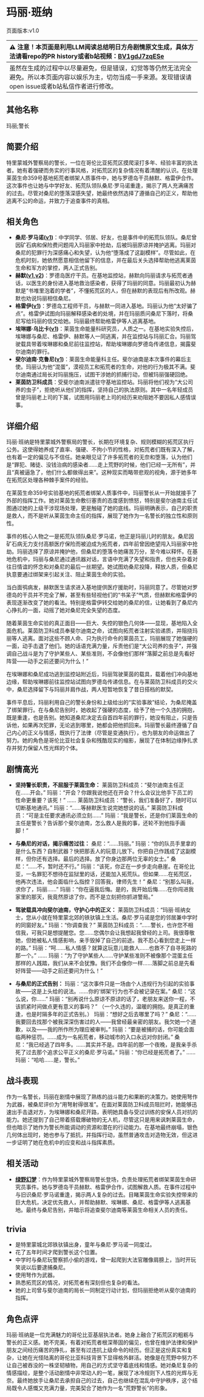 # 玛丽·班纳
页面版本:v1.0
 

| :warning: 注意！本页面是利用LLM阅读总结明日方舟剧情原文生成，具体方法请看repo的PR history或者b站视频：[BV1gdJ7zqESe](https://www.bilibili.com/video/BV1gdJ7zqESe/)         |
|:----------------------------|
| 虽然在生成的过程中以尽量避免，但是错误，幻觉等等仍然无法完全避免。所以本页面内容以娱乐为主，切勿当成一手来源。发现错误请open issue或者b站私信作者进行修改。|



## 其他名称
玛丽;警长
## 简要介绍
特里蒙城外警察局的警长，一位在哥伦比亚拓荒区摸爬滚打多年、经验丰富的执法者。她有着强硬而务实的行事风格，对拓荒区的复杂情况有着清醒的认识。在处理莱茵生命359号基地拓荒者绑架人质事件中，她与罗德岛干员赫默、格雷伊合作。这次事件也让她与中学好友、拓荒队领队桑尼·罗马诺重逢，揭示了两人充满痛苦的过去。尽管对桑尼的堕落深感失望，她最终依然选择了遵循自己的正义，帮助他逃离不公的命运，并致力于追查事件的真相。
## 相关角色
-   **桑尼·罗马诺([v1](extended_char_36ed71.md))**：中学同学、邻居、好友，也是事件中的拓荒队领队。桑尼曾因矿石病和保险费问题闯入玛丽家中抢劫，后被玛丽原谅并掩护逃离。玛丽对桑尼的犯罪行为深感痛心和失望，认为他“堕落成了这副模样”。尽管如此，在危机时刻，她依然愿意相信他留下的信息，并在最后关头选择帮助他逃离莱茵生命和军方的掌控，两人正式告别。
-   **赫默([v1](char_108_silent.md),[v2](../char_v3/char_108_silent.md))**：罗德岛医疗干员。在基地监控站，赫默向玛丽请求与拓荒者通话，以医生的身份进入基地救治感染者，获得了玛丽的同意。玛丽最初认为赫默是“书堆里泡着的学者”，不懂拓荒区的人，但在赫默的表现后有所改观。赫默也劝说玛丽相信桑尼。
-   **格雷伊([v1](char_253_greyy.md))**：罗德岛工程师干员，与赫默一同进入基地。玛丽认为他“太好骗了点”。格雷伊试图向玛丽解释感染者的处境，并在玛丽质问桑尼下落时，将桑尼写给玛丽的信交给她。玛丽最终帮助格雷伊等人逃离基地。
-   **埃琳娜·乌比卡([v1](extended_char_7bc2a3.md))**：莱茵生命能量科研究员，人质之一。在基地实验失控后，埃琳娜与桑尼、格雷伊、赫默等人一同逃离，并在监控站与玛丽汇合。玛丽驾驶载具带着埃琳娜和桑尼前往监控站，帮助埃琳娜向罗德岛传递信息，揭露斐尔迪南的罪行。
-   **斐尔迪南·克鲁尼([v1](extended_char_0157f6.md))**：莱茵生命能量科主任。斐尔迪南是本次事件的幕后主使。玛丽认为他“混蛋”，漠视员工和拓荒者的生命，对他的行为极其不满。斐尔迪南通过局长对玛丽施压，试图干涉她的抓捕行动，但被玛丽强硬回绝。
-   **莱茵防卫科成员**：受斐尔迪南派遣驻守基地监控站。玛丽将他们视为“大公司养的虫子”，拒绝听从他们的指挥，坚持自己的执法原则。其中一名年轻成员曾是玛丽老上司的下属，试图用玛丽老上司的经历来劝阻她不要因私人感情误事。
## 详细介绍
玛丽·班纳是特里蒙城外警察局的警长，长期在环境复杂、规则模糊的拓荒区执行公务。这使得她养成了直率、强硬、不拘小节的性格，对拓荒者们既有深入了解，也有着一定的偏见与不信任。她亲眼见证了许多拓荒者的无奈和堕落，认为他们是“罪犯、赌徒、没钱治病的感染者......走上荒野的时候，他们已经一无所有”，并且“真被逼急了，他们什么都做得出来”。这种现实而略带悲观的视角，源于她多年在拓荒区处理各种棘手案件的经验。

在莱茵生命359号实验基地的拓荒者绑架人质事件中，玛丽警长从一开始就接手了外部的指挥工作。她对莱茵生命敷衍塞责的态度感到愤怒，特别是斐尔迪南主任试图通过她的上级干涉现场处理，更是触碰了她的底线。玛丽明确表示，自己的职责是救人，而不是听从莱茵生命主任的指挥，展现了她作为一名警长的独立性和原则性。

事件的核心人物之一是拓荒队领队桑尼·罗马诺，他正是玛丽儿时的朋友。桑尼因矿石病无力支付高额医疗保险而被迫成为拓荒者，四年前曾因绝望闯入玛丽家中抢劫。玛丽选择了原谅并掩护他，但桑尼的堕落令她痛苦万分，至今难以释怀。在基地危机中，玛丽与桑尼通过通讯器对话，言语中充满了失望和指责，但也夹杂着对往日情谊的怀念和对桑尼的最后一丝期望。她试图劝桑尼投降，释放人质，但桑尼执意要通过绑架来引起关注、阻止莱茵生命的实验。

当白面鸮病发，赫默医生请求进入基地提供医疗援助时，玛丽同意了。尽管她对罗德岛的干员并不完全了解，甚至有些轻视他们的“书呆子”气质，但赫默和格雷伊的表现逐渐改变了她的看法。特别是格雷伊转交给她的桑尼的信，让她看到了桑尼内心挣扎的一面，动摇了她对桑尼完全失望的态度。

随着莱茵生命实验的真正面目——巨大、失控的银色几何体——显现，基地陷入全面危机。莱茵防卫科成员奉斐尔迪南之命，试图向拓荒者注射实验递质，并阻挠玛丽等人逃离。面对这些不顾人命、只为执行命令的莱茵员工，玛丽展现了她强硬的一面，动手击退了他们。她的话语充满力量，斥责他们是“大公司养的虫子”，并强调自己战斗是为了守护某些人、某些准则，不会像他们那样“落脚之前总是先看好阵营——动手之前还要问为什么！”

在埃琳娜和桑尼成功逃到监控站附近后，玛丽驾驶莱茵的载具，载着他们冲向基地边缘，帮助埃琳娜前往监控站试图向罗德岛传递信息。在与莱茵防卫科成员的交火中，桑尼选择留下与玛丽并肩作战，两人短暂地恢复了昔日搭档的默契。

事件平息后，玛丽利用自己的警长身份和上级给出的“实验事故”结论，为桑尼掩盖了绑架罪行。在与桑尼告别时，她收起了强硬的态度，给予了他一个久违的拥抱，既是重逢，也是告别。她知道桑尼决定去自首四年前的罪行，她没有阻止，只是告诉他，如果再次犯罪，无论逃到哪里，她都会把他抓回来。玛丽警长最终遵循了自己内心的正义与情感，既执行了法律（尽管是变通执行），也为朋友的命运做出了努力。她的角色是哥伦比亚社会复杂和残酷现实的缩影，展现了在体制边缘挣扎求存并努力保留人性光辉的个体。
## 剧情高光
*   **坚持警长职责，不屈服于莱茵生命：**
    莱茵防卫科成员：“斐尔迪南主任正在......开会。”
    玛丽：“开会？你跟我说他还在开会？什么会议比他手下员工的性命更重要？该死！”
    ......
    莱茵防卫科成员：“警长，我们准备好了，随时可以切断基地通讯。”
    玛丽：“......等赫默医生说完她想说的话。”
    莱茵防卫科成员：“可是主任要求通讯必须立刻......”
    玛丽：“我是警长，还是你们莱茵生命的主任是警长？告诉那个斐尔迪南，怎么救人是我的事，还轮不到他指手画脚！”

*   **与桑尼的对话，揭示痛苦过往：**
    桑尼：“......玛丽。”
    玛丽：“你的队员手里拿的是什么东西？自制武器？快把那丢人的玩意儿放下。你把自己作践成了这副模样，但你还有选择。最后的选择。放了你身边那两位无辜的女士。”
    桑尼：“......不，暂时还不行。”
    玛丽：“该死，你正在一步步走向悬崖。在哥伦比亚，一名罪犯不想待在监狱里的话，还能加入拓荒队。但如果......在拓荒区，他再次违法，他会面临什么指控？回答我，律师先生！”
    桑尼：“别那么叫我，求你了，玛丽......”
    玛丽：“你在逼我后悔。是的，我开始后悔......在你闯进我家里的那天，我竟然原谅了你，而不是立刻把你抓进警局。”

*   **驾驶载具冲向斐尔迪南，守护心中的正义：**
    莱茵防卫科成员：“玛丽·班纳女士，您从小就在特里蒙北郊的铁驮镇上生活。桑尼·罗马诺是您的邻居兼中学时的同窗好友。”
    玛丽：“你调查我？”
    莱茵防卫科成员：“......警长，也许您不相信我，可我只是想提醒您。您......您偶尔会让我想起我曾经的上司。我很尊敬她，但她被私人情感影响，亲手毁掉了自己的前途。我不忍心看到您走上一样的路。”
    玛丽：“呵......私人情感？就算这玩意儿能救人......也救不了自寻死路的那一个。”
    ......
    玛丽：“为了守护某些人......守护某些准则不被像那个混蛋主任那样的人践踏，我们从来不会犹豫。我们不会像你一样......落脚之前总是先看好阵营——动手之前还要问为什么！”

*   **与桑尼的正式告别：**
    玛丽：“这次事件只是一场由个人违规行为引起的实验事故——这是上头给的说法。......你的‘绑架’行为也不会被记录在案。”
    桑尼：“这么说，你......”
    玛丽：“别再说什么原谅不原谅的话了，老朋友来送你一程，不该抓紧时间做点更有意义的事吗？”
    （一个久违的，温暖的拥抱。是真正的重逢，也是时隔多年的正式告别。）
    玛丽：“想好之后去哪里了吗？”
    桑尼：“......我要回去找那个被我深深伤害过的人——我曾经最亲密的朋友。我欠她一个道歉，以及——我的所作所为理应被审判。”
    玛丽：“要是被捕的话，你可能会面临两种惩罚。......成为一名拓荒者，移动城市的入口永远对你封闭。”
    桑尼：“我已经逃了四年多。......其实并不是。四年前的那一个夜晚，是我亲手杀死了过去那个追求公平正义的桑尼·罗马诺。”
    玛丽：“你已经是拓荒者了。”
    ......
    玛丽：“哈哈......是，警长。”
## 战斗表现
作为一名警长，玛丽在剧情中展现了熟练的战斗能力和果断的决策力。她使用弩作为武器，被桑尼评价为“用弩射得很准”。在面对莱茵防卫科成员阻拦时，她能够迅速出手击退对方，为埃琳娜和桑尼开路，表明她具备与受过训练的安保人员对抗的能力。她还提到了自己带着搭载爆破物的无人机，尽管这只是用来讽刺莱茵生命，但也暗示了她作为警长所能调动的资源和潜在的行动能力。在基地最终崩塌，银色几何体出现时，她也参与了抵抗，并指挥行动，虽然普通攻击对造物无效，但这进一步证明了她在危机中的应变和战斗指挥素质。
## 相关活动
-   **[绿野幻梦](../stories/act19side.md)**：作为特里蒙城外警察局警长登场，负责处理拓荒者绑架莱茵生命研究员事件。她与罗德岛干员赫默、格雷伊合作，试图解救人质。在事件过程中与旧识桑尼·罗马诺重逢，揭示两人复杂的过去。目睹莱茵生命实验失控带来的巨大危机，决定优先救人，并帮助赫默、埃琳娜、桑尼、格雷伊等人逃离基地。最终与桑尼告别，并暗示将追查斐尔迪南等莱茵生命相关人员的责任。
## trivia
*   是特里蒙城北郊铁驮镇出身，童年与桑尼·罗马诺一同度过。
*   花了五年时间才爬到警长这个位置。
*   中学时与桑尼玩警察抓小偷的游戏，曾一起爬到大法官雕像肩膀上，当时开玩笑说以后要逮捕桑尼。
*   使用弩作为武器。
*   熟悉拓荒区的情况，对拓荒者有深刻但也复杂的看法。
*   她的上司曾与斐尔迪南的局长一同制定行动计划，但玛丽拒绝听从斐尔迪南的指挥。
## 角色点评
玛丽·班纳是一位充满魅力的哥伦比亚基层执法者。她身上融合了拓荒区的粗粝与警长的正义感。她不完美，有着对拓荒者根深蒂固的偏见，也曾在维护法律和保护朋友之间经历痛苦的挣扎，甚至有过违抗上级命令的经历。但正是这份真实和复杂，让她在光怪陆离的哥伦比亚科技背景下显得格外鲜活。她像是在荒野中努力不让自己被吞没的一株坚韧植物，用自己的方式坚守着底线和情感。她对桑尼复杂的情感描绘，是整个活动剧情中非常动人的一笔，展现了冰冷规则下人性的光辉与无奈。最终她放手让桑尼去承担自己的过去，自己也继续在混乱中守护秩序，这个结局既令人感慨又充满力量，完美契合了她作为一名“荒野警长”的形象。